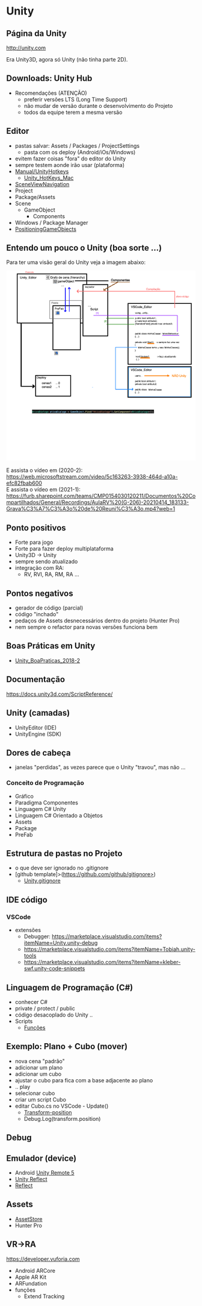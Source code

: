 # Unity

## Página da Unity

<http://unity.com>

Era Unity3D, agora só Unity (não tinha parte 2D).

## Downloads: Unity Hub

- Recomendações (ATENÇÃO)
  - preferir versões LTS (Long Time Support)
  - não mudar de versão durante o desenvolvimento do Projeto
  - todos da equipe terem a mesma versão

## Editor

- pastas salvar: Assets / Packages / ProjectSettings
  - pasta com os deploy (Android/iOs/Windows)
- evitem fazer coisas "fora" do editor do Unity
- sempre testem aonde irão usar (plataforma)
- [Manual/UnityHotkeys](<https://docs.unity3d.com/Manual/UnityHotkeys.html>)
  - [Unity_HotKeys_Mac](./Unity_HotKeys_Mac.pdf)
- [SceneViewNavigation](<https://docs.unity3d.com/Manual/SceneViewNavigation.html>)
- Project
- Package/Assets
- Scene
  - GameObject
    - Components
- Windows / Package Manager
- [PositioningGameObjects](<https://docs.unity3d.com/Manual/PositioningGameObjects.html>)

## Entendo um pouco o Unity (boa sorte ...)

Para ter uma visão geral do Unity veja a imagem abaixo:

![Visão Geral](./Unity_VisaoGeral.png "Visão Geral")

E assista o vídeo em (2020-2): <https://web.microsoftstream.com/video/5c163263-3938-464d-a10a-efc82fbab600>  
E assista o vídeo em (2021-1): <https://furb.sharepoint.com/teams/CMP0154030120211/Documentos%20Compartilhados/General/Recordings/AulaRV%20(G-206)-20210414_183133-Grava%C3%A7%C3%A3o%20de%20Reuni%C3%A3o.mp4?web=1>

## Ponto positivos

- Forte para jogo
- Forte para fazer deploy multiplataforma
- Unity3D -> Unity
- sempre sendo atualizado
- integração com RA:
  - RV, RVI, RA, RM, RA ...

## Pontos negativos

- gerador de código (parcial)
- código "inchado"
- pedaços de Assets desnecessários dentro do projeto (Hunter Pro)
- nem sempre o refactor para novas versões funciona bem

## Boas Práticas em Unity

- [Unity_BoaPraticas_2018-2](./Unity_BoaPraticas_2018-2.pdf)

## Documentação

<https://docs.unity3d.com/ScriptReference/>

## Unity (camadas)

- UnityEditor (IDE)
- UnityEngine (SDK)

## Dores de cabeça

- janelas "perdidas", as vezes parece que o Unity "travou", mas não ...

### Conceito de Programação

- Gráfico
- Paradigma Componentes
- Linguagem C# Unity
- Linguagem C# Orientado a Objetos
- Assets
- Package
- PreFab

## Estrutura de pastas no Projeto

- o que deve ser ignorado no .gitignore
- [github template]>(https://github.com/github/gitignore>)
  - [Unity.gitignore](<https://github.com/github/gitignore/blob/master/Unity.gitignore>)

## IDE código

### VSCode

- extensões
  - Debugger: <https://marketplace.visualstudio.com/items?itemName=Unity.unity-debug>
  - <https://marketplace.visualstudio.com/items?itemName=Tobiah.unity-tools>
  - <https://marketplace.visualstudio.com/items?itemName=kleber-swf.unity-code-snippets>

## Linguagem de Programação (C#)

- conhecer C#
- private / protect / public
- código desacoplado do Unity ..
- Scripts
  - [Funções](<https://docs.unity3d.com/ScriptReference/MonoBehaviour.html>)

## Exemplo: Plano + Cubo (mover)

- nova cena "padrão"
- adicionar um plano
- adicionar um cubo
- ajustar o cubo para fica com a base adjacente ao plano
- .. play
- selecionar cubo
- criar um script Cubo
- editar Cubo.cs no VSCode - Update()
  - [Transform-position](<https://docs.unity3d.com/ScriptReference/Transform-position.html>)
  - Debug.Log(transform.position)

## Debug

## Emulador (device)

- Android [Unity Remote 5](<https://play.google.com/store/apps/details?id=com.unity3d.mobileremote>)
- [Unity Reflect](<https://play.google.com/store/apps/details?id=com.Unity.Reflect.Viewer>)
- [Reflect](<https://unity.com/products/unity-reflect>)

## Assets

- [AssetStore](<https://assetstore.unity.com>)
- Hunter Pro

## VR->RA

<https://developer.vuforia.com>

- Android ARCore
- Apple AR Kit
- ARFundation
- funções
  - Extend Tracking
